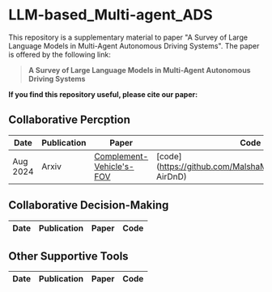 # LLM-based_Multi-agent_ADS

This repository is a supplementary material to paper "A Survey of Large Language Models in Multi-Agent Autonomous Driving Systems". The paper is offered by the following link:

>**A Survey of Large Language Models in Multi-Agent Autonomous Driving Systems**

**If you find this repository useful, please cite our paper:**


## Collaborative Percption
|Date| Publication| Paper | Code |
|----|------------|------|---|
| Aug 2024 | Arxiv |[Complement-Vehicle's-FOV](https://arxiv.org/pdf/2408.10794) | [code](https://github.com/MalshaMahawatta/UseofLLM AirDnD) |


## Collaborative Decision-Making
|Date| Publication| Paper | Code |
|----|------------|------|---|


## Other Supportive Tools
|Date| Publication| Paper | Code |
|----|------------|------|---|
 
